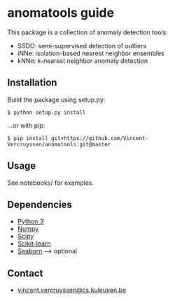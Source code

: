 # anomatools guide

This package is a collection of anomaly detection tools:

- SSDO: semi-supervised detection of outliers
- iNNe: isolation-based nearest neighbor ensembles
- kNNo: k-nearest neighbor anomaly detection



## Installation

Build the package using setup.py:

```
$ python setup.py install
```

...or with pip:

```
$ pip install git+https://github.com/Vincent-Vercruyssen/anomatools.git@master
```



## Usage

See notebooks/ for examples.



## Dependencies

- [Python 3](http://www.python.org)
- [Numpy](http://www.numpy.org)
- [Scipy](http://www.scipy.org)
- [Scikit-learn](https://scikit-learn.org/stable/)
- [Seaborn](https://seaborn.pydata.org/) --> optional



## Contact

- [vincent.vercruyssen@cs.kuleuven.be](mailto:vincent.vercruyssen@cs.kuleuven.be)
